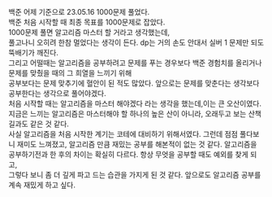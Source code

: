 백준 어제 기준으로 23.05.16 1000문제 풀었다.   
백준 처음 시작할 때 최종 목표를 1000문제로 잡았다.   
1000문제 풀면 알고리즘 마스터 할 거라고 생각했는데,   
풀고나니 오히려 한참 멀었다는 생각이 든다. dp는 거의 손도 안대서 실버 1 문제만 되도 뚝배기가 깨진다.   
그리고 어떨때는 알고리즘을 공부하려고 문제를 푸는 경우보다 백준 경험치를 올리거나 문제를 맞췄을 때의 그 희열을 느끼기 위해   
공부보다는 문제 맞추기에 혈안이 된 적도 많았다. 앞으로는 문제를 맞춘다는 생각보다 공부한다는 생각으로 풀어야겠다.   
처음 시작할 때는 알고리즘을 마스터 해야겠다 라는 생각을 했는데,이는 큰 오산이였다.   
지금은 느끼는 알고리즘은 마스터해야 할 하나의 높은 산이 아니라, 오래두고 보는 산책길과도 같은 것 같다.   
사실 알고리즘을 처음 시작한 계기는 코테에 대비하기 위해서였다. 그런데 점점 풀다보니 재미도 느껴졌고, 알고리즘 만큼 재밌는 공부를 해본적이 없는 것 같다.
알고리즘을 공부하기전과 한 후의 차이는 확실히 다르다. 항상 무엇을 공부할 때도 예외를 찾게 되고,   
그렇다 보니 좀 더 깊게 파고 드는 습관을 가지게 된 것 같다. 앞으로도 알고리즘 공부를 계속 재밌게 하고 싶다.   
